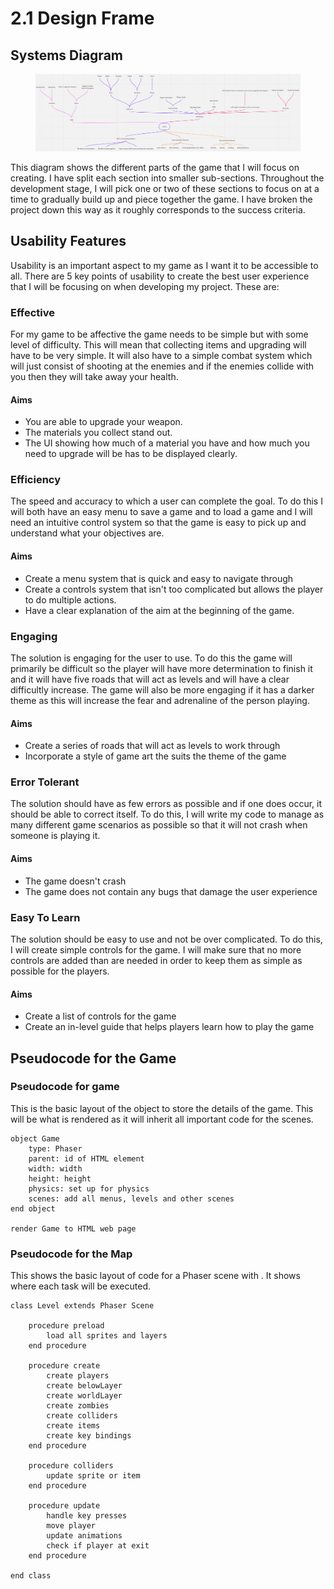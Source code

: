 # 2.1 Design Frame

## Systems Diagram

&#x20;

<figure><img src="../.gitbook/assets/image (31).png" alt=""><figcaption></figcaption></figure>

This diagram shows the different parts of the game that I will focus on creating. I have split each section into smaller sub-sections. Throughout the development stage, I will pick one or two of these sections to focus on at a time to gradually build up and piece together the game. I have broken the project down this way as it roughly corresponds to the success criteria.

## Usability Features

Usability is an important aspect to my game as I want it to be accessible to all. There are 5 key points of usability to create the best user experience that I will be focusing on when developing my project. These are:

### Effective

For my game to be affective the game needs to be simple but with some level of difficulty. This will mean that collecting items and upgrading will have to be very simple. It will also have to a simple combat system which will just consist of shooting at the enemies and if the enemies collide with you then they will take away your health.

#### Aims

* You are able to upgrade your weapon.
* The materials you collect stand out.
* The UI showing how much of a material you have and how much you need to upgrade will be has to be displayed clearly.

### Efficiency

The speed and accuracy to which a user can complete the goal. To do this I will both have an easy menu to save a game and to load a game and I will need an intuitive control system so that the game is easy to pick up and understand what your objectives are.

#### Aims

* Create a menu system that is quick and easy to navigate through
* Create a controls system that isn't too complicated but allows the player to do multiple actions.
* Have a clear explanation of the aim at the beginning of the game.

### Engaging

The solution is engaging for the user to use. To do this the game will primarily be difficult so the player will have more determination to finish it and it will have five roads that will act as levels and will have a clear difficultly increase. The game will also be more engaging if it has a darker theme as this will increase the fear and adrenaline of the person playing.

#### Aims

* Create a series of roads that will act as levels to work through
* Incorporate a style of game art the suits the theme of the game

### Error Tolerant

The solution should have as few errors as possible and if one does occur, it should be able to correct itself. To do this, I will write my code to manage as many different game scenarios as possible so that it will not crash when someone is playing it.

#### Aims

* The game doesn't crash
* The game does not contain any bugs that damage the user experience

### Easy To Learn

The solution should be easy to use and not be over complicated. To do this, I will create simple controls for the game. I will make sure that no more controls are added than are needed in order to keep them as simple as possible for the players.

#### Aims

* Create a list of controls for the game
* Create an in-level guide that helps players learn how to play the game

## Pseudocode for the Game

### Pseudocode for game

This is the basic layout of the object to store the details of the game. This will be what is rendered as it will inherit all important code for the scenes.

```
object Game
    type: Phaser
    parent: id of HTML element
    width: width
    height: height
    physics: set up for physics
    scenes: add all menus, levels and other scenes
end object

render Game to HTML web page
```

### Pseudocode for the Map

This shows the basic layout of code for a Phaser scene with . It shows where each task will be executed.

```
class Level extends Phaser Scene

    procedure preload
        load all sprites and layers
    end procedure
    
    procedure create
        create players
        create belowLayer
        create worldLayer
        create zombies
        create colliders
        create items
        create key bindings
    end procedure
    
    procedure colliders
        update sprite or item
    end procedure
    
    procedure update
        handle key presses
        move player
        update animations
        check if player at exit
    end procedure
    
end class
```
